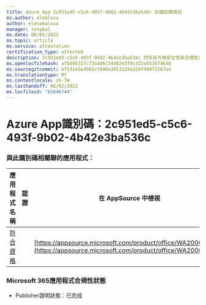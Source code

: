 ```yaml
---
title: Azure App 2c951ed5-c5c6-493f-9b02-4b42e3ba536c 的識別碼資訊
ms.author: elmalova
author: elenamalova
manager: tonybal
ms.date: 06/01/2022
ms.topic: article
ms.service: attestation
certification_type: attested
description: 2c951ed5-c5c6-493f-9b02-4b42e3ba536c 的所有可用安全性與合規性資訊。
ms.openlocfilehash: afbd95327c73a4d6c54d02e3f0cd15a553874648
ms.sourcegitcommit: bf531e5ed502c5940a365322da320749873267a4
ms.translationtype: MT
ms.contentlocale: zh-TW
ms.lasthandoff: 06/02/2022
ms.locfileid: "65846744"
---
```

# <a name="azure-app-id-2c951ed5-c5c6-493f-9b02-4b42e3ba536c"></a>Azure App識別碼：2c951ed5-c5c6-493f-9b02-4b42e3ba536c


### <a name="apps-associated-with-this-id"></a>與此識別碼相關聯的應用程式：
| **應用程式名稱** | **認證** | **在 AppSource 中檢視** |
|--------------|---------------|-----------------------|
| [符合資格](../forward/WA200002720.md) |  | [https://appsource.microsoft.com/product/office/WA200002720](https://appsource.microsoft.com/product/office/WA200002720) |

### <a name="microsoft-365-app-compliance-status"></a>Microsoft 365應用程式合規性狀態
- Publisher證明狀態：已完成
